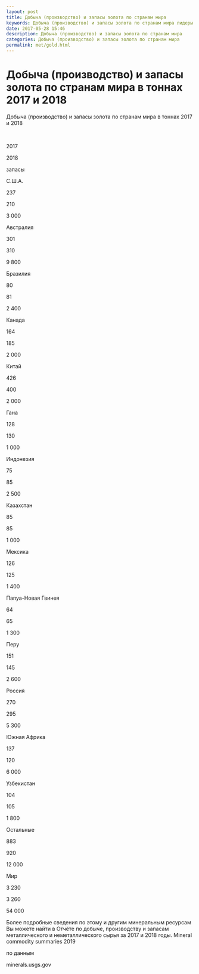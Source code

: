 ```yaml
---
layout: post
title: Добыча (производство) и запасы золота по странам мира
keywords: Добыча (производство) и запасы золота по странам мира лидеры
date: 2017-05-28 15:46
description: Добыча (производство) и запасы золота по странам мира
categories: Добыча (производство) и запасы золота по странам мира
permalink: met/gold.html
---
```


# Добыча (производство) и запасы золота по странам мира в тоннах 2017 и 2018




Добыча (производство) и запасы золота по странам мира в тоннах 2017 и 2018









 


2017


2018


запасы






С.Ш.А.


237


210


3 000






Австралия


301


310


9 800






Бразилия


80


81


2 400






Канада


164


185


2 000






Китай


426


400


2 000






Гана


128


130


1 000






Индонезия


75


85


2 500






Казахстан


85


85


1 000






Мексика


126


125


1 400






Папуа-Новая Гвинея


64


65


1 300






Перу


151


145


2 600






Россия


270


295


5 300






Южная Африка


137


120


6 000






Узбекистан


104


105


1 800






Остальные


883


920


12 000






Мир


3 230


3 260


54 000








Более подробные сведения по этому и другим минеральным ресурсам Вы можете найти в 
Отчёте по добыче, производству и запасам металлического и неметаллического сырья за 2017 и 2018 годы. Mineral commodity summaries 2019
	

по данным


minerals.usgs.gov


			
			
